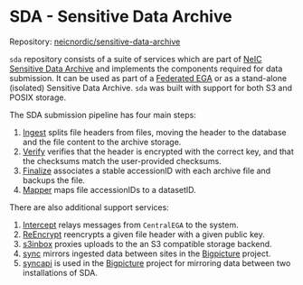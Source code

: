 SDA - Sensitive Data Archive
============

Repository:
[neicnordic/sensitive-data-archive](https://github.com/neicnordic/sensitive-data-archive)

`sda` repository consists of a suite of services which are part of [NeIC Sensitive Data Archive](https://neic-sda.readthedocs.io/en/latest/) and implements the components required for data submission.
It can be used as part of a [Federated EGA](https://ega-archive.org/federated) or as a stand-alone (isolated) Sensitive Data Archive.
`sda` was built with support for both S3 and POSIX storage.

The SDA submission pipeline has four main steps:

1. [Ingest](ingest.md) splits file headers from files, moving the header to the database and the file content to the archive storage.
2. [Verify](verify.md) verifies that the header is encrypted with the correct key, and that the checksums match the user-provided checksums.
3. [Finalize](finalize.md) associates a stable accessionID with each archive file and backups the file.
4. [Mapper](mapper.md) maps file accessionIDs to a datasetID.

There are also additional support services:

1. [Intercept](intercept.md) relays messages from `CentralEGA` to the system.
2. [ReEncrypt](reencrypt.md) reencrypts a given file header with a given public key.
3. [s3inbox](s3inbox.md) proxies uploads to the an S3 compatible storage backend.
4. [sync](sync.md) mirrors ingested data between sites in the [Bigpicture](https://bigpicture.eu/) project.
5. [syncapi](syncapi.md) is used in the [Bigpicture](https://bigpicture.eu/) project for mirroring data between two installations of SDA.
